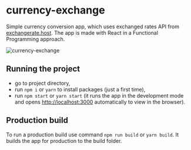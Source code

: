 # currency-exchange

Simple currency conversion app, which uses exchanged rates API from [exchangerate.host](https://exchangerate.host). The app is made with React in a Functional Programming approach.

![currency-exchange](https://drive.google.com/file/d/1iufMVzMMYMo8rCVTLF0_NVmbCS-GrEf4/view)

## Running the project

- go to project directory,
- run `npm i` or `yarn` to install packages (just a first time),
- run `npm start` or `yarn start` (it runs the app in the development mode and opens [http://localhost:3000](http://localhost:3000) automatically to view in the browser).

## Production build

To run a production build use command `npm run build` or `yarn build`. It builds the app for production to the build folder.

